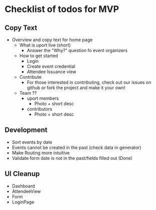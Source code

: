# Checklist of todos for MVP

## Copy Text
* Overview and copy text for home page
    * What is uport live (short)
        * Answer the "Why?" question fo event organizers
    * How to get started
        * Login
        * Create event credential
        * Attendee Issuance view
    * Contribute
        * For those interested in contributing, check out our issues on github or fork the project and make it your own!
    * Team ??
        * uport members
            * Photo + short desc
        * contributors
            * Photo + short desc

## Development
* Sort events by date
* Events cannot be created in the past (check data in generator)
* Make Routing more intuitive
* Validate form date is not in the past/fields filled out (Done)

## UI Cleanup
* Dashboard
* AttendeeView
* Form
* LoginPage